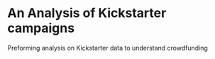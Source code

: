 # An Analysis of Kickstarter campaigns
Preforming analysis on Kickstarter data to understand crowdfunding 
